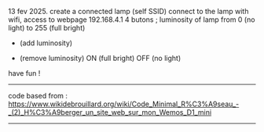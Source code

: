 13 fev 2025.
create a connected lamp (self SSID)
connect to the lamp with wifi,
access to webpage 192.168.4.1
4 butons ;
luminosity of lamp from 0 (no light) to 255 (full bright)
+ (add luminosity)
- (remove luminosity)
ON (full bright)
OFF (no light)

have fun !

****
code based from :
https://www.wikidebrouillard.org/wiki/Code_Minimal_R%C3%A9seau_-_(2)_H%C3%A9berger_un_site_web_sur_mon_Wemos_D1_mini
****
